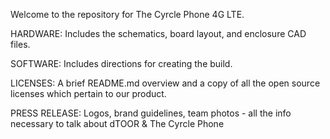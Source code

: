 Welcome to the repository for The Cyrcle Phone 4G LTE.

HARDWARE:
Includes the schematics, board layout, and enclosure CAD files.

SOFTWARE:
Includes directions for creating the build.  

LICENSES:
A brief README.md overview and a copy of all the open source licenses which pertain to our product.

PRESS RELEASE:
Logos, brand guidelines, team photos - all the info necessary to talk about dTOOR & The Cyrcle Phone
